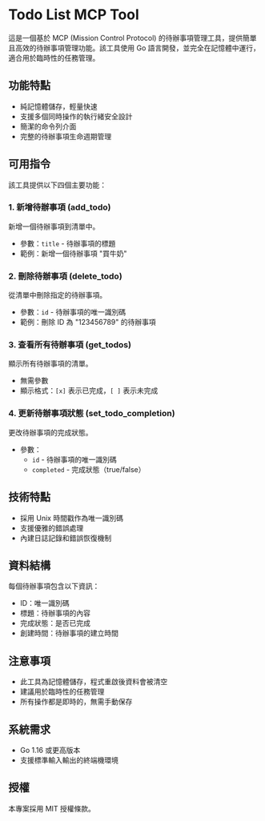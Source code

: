 # Todo List MCP Tool

這是一個基於 MCP (Mission Control Protocol) 的待辦事項管理工具，提供簡單且高效的待辦事項管理功能。該工具使用 Go 語言開發，並完全在記憶體中運行，適合用於臨時性的任務管理。

## 功能特點

- 純記憶體儲存，輕量快速
- 支援多個同時操作的執行緒安全設計
- 簡潔的命令列介面
- 完整的待辦事項生命週期管理

## 可用指令

該工具提供以下四個主要功能：

### 1. 新增待辦事項 (add_todo)
新增一個待辦事項到清單中。
- 參數：`title` - 待辦事項的標題
- 範例：新增一個待辦事項 "買牛奶"

### 2. 刪除待辦事項 (delete_todo)
從清單中刪除指定的待辦事項。
- 參數：`id` - 待辦事項的唯一識別碼
- 範例：刪除 ID 為 "123456789" 的待辦事項

### 3. 查看所有待辦事項 (get_todos)
顯示所有待辦事項的清單。
- 無需參數
- 顯示格式：`[x]` 表示已完成，`[ ]` 表示未完成

### 4. 更新待辦事項狀態 (set_todo_completion)
更改待辦事項的完成狀態。
- 參數：
  - `id` - 待辦事項的唯一識別碼
  - `completed` - 完成狀態（true/false）

## 技術特點

- 採用 Unix 時間戳作為唯一識別碼
- 支援優雅的錯誤處理
- 內建日誌記錄和錯誤恢復機制

## 資料結構

每個待辦事項包含以下資訊：
- ID：唯一識別碼
- 標題：待辦事項的內容
- 完成狀態：是否已完成
- 創建時間：待辦事項的建立時間

## 注意事項

- 此工具為記憶體儲存，程式重啟後資料會被清空
- 建議用於臨時性的任務管理
- 所有操作都是即時的，無需手動保存

## 系統需求

- Go 1.16 或更高版本
- 支援標準輸入輸出的終端機環境

## 授權

本專案採用 MIT 授權條款。